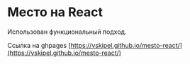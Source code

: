 # Место на React

Использован функциональный подход.

Ссылка на ghpages [https://vskipel.github.io/mesto-react/](https://vskipel.github.io/mesto-react/) 
